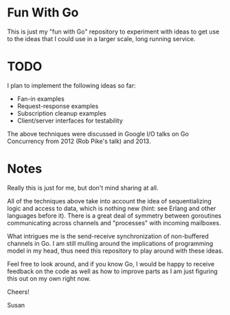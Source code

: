 # Fun With Go

This is just my "fun with Go" repository to experiment with ideas to get use
to the ideas that I could use in a larger scale, long running service.

# TODO

I plan to implement the following ideas so far:

* Fan-in examples
* Request-response examples
* Subscription cleanup examples
* Client/server interfaces for testability

The above techniques were discussed in Google I/O talks on Go Concurrency
from 2012 (Rob Pike's talk) and 2013.

# Notes

Really this is just for me, but don't mind sharing at all.

All of the techniques above take into account the idea of sequentializing
logic and access to data, which is nothing new (hint: see Erlang and
other languages before it). There is a great deal of symmetry between
goroutines communicating across channels and "processes" with incoming
mailboxes.

What intrigues me is the send-receive synchronization of non-buffered
channels in Go. I am still mulling around the implications of programming
model in my head, thus need this repository to play around with these ideas.

Feel free to look around, and if you know Go, I would be happy to receive
feedback on the code as well as how to improve parts as I am just figuring
this out on my own right now.

Cheers!

Susan
